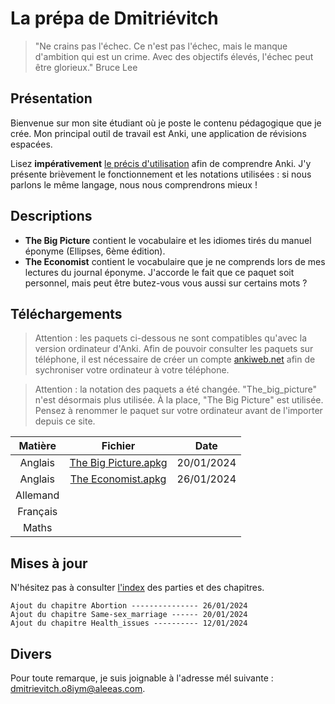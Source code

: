 # La prépa de Dmitriévitch

>"Ne crains pas l'échec. Ce n'est pas l'échec, mais le manque d'ambition qui est un crime. Avec des objectifs élevés, l'échec peut être glorieux."
>Bruce Lee

## Présentation

Bienvenue sur mon site étudiant où je poste le contenu pédagogique que je crée.
Mon principal outil de travail est Anki, une application de révisions espacées.

Lisez **impérativement** [le précis d'utilisation](/pages/documentation.md) afin de comprendre Anki. J'y présente brièvement
le fonctionnement et les notations utilisées : si nous parlons le même langage, nous nous comprendrons mieux !

## Descriptions

+ **The Big Picture** contient le vocabulaire et les idiomes tirés du manuel éponyme (Ellipses, 6ème édition).
+ **The Economist** contient le vocabulaire que je ne comprends lors de mes lectures du journal éponyme. J'accorde le fait que ce paquet soit personnel, mais peut être butez-vous vous aussi sur certains mots ?

## Téléchargements

>Attention : les paquets ci-dessous ne sont compatibles qu'avec la version ordinateur d'Anki.
>Afin de pouvoir consulter les paquets sur téléphone, il est nécessaire de créer un compte [ankiweb.net](https://ankiweb.net/about) afin de sychroniser
>votre ordinateur à votre téléphone.

> Attention : la notation des paquets a été changée. "The_big_picture" n'est désormais plus utilisée. À la place, "The Big Picture" est utilisée. Pensez à renommer le paquet sur votre ordinateur avant de l'importer depuis ce site.

| Matière  | Fichier                                              | Date       |
| :------: | :--------------------------------------------------: | :--------: |
| Anglais  | [The Big Picture.apkg](</anki/The Big Picture.apkg>) | 20/01/2024 |
| Anglais  | [The Economist.apkg](<anki/The Economist.apkg>)      | 26/01/2024 |
| Allemand |
| Français |
| Maths    |

## Mises à jour

N'hésitez pas à consulter [l'index](/pages/index.md) des parties et des chapitres.

```
Ajout du chapitre Abortion --------------- 26/01/2024
Ajout du chapitre Same-sex_marriage ------ 20/01/2024
Ajout du chapitre Health_issues ---------- 12/01/2024
```

## Divers

Pour toute remarque, je suis joignable à l'adresse mél suivante : <dmitrievitch.o8iym@aleeas.com>.
